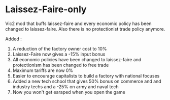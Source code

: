 # Laissez-Faire-only
Vic2 mod that buffs laissez-faire and every economic policy has been changed to laissez-faire. Also there is no protectionist trade policy anymore.

 Added :
 
 1. A reduction of the factory owner cost to 10%
 2. Laissez-Faire now gives a -15% input bonus 
 3. All economic policies have been changed to laissez-faire and protectionism has been changed to free trade
 4. Maximum tariffs are now 0%
 5. Easier to encourage capitalists to build a factory with national focuses
 6. Added a new tech school that gives 50% bonus on commerce and and industry techs and a -25% on army and naval tech
 7. Now you won't get earaped when you open the game
